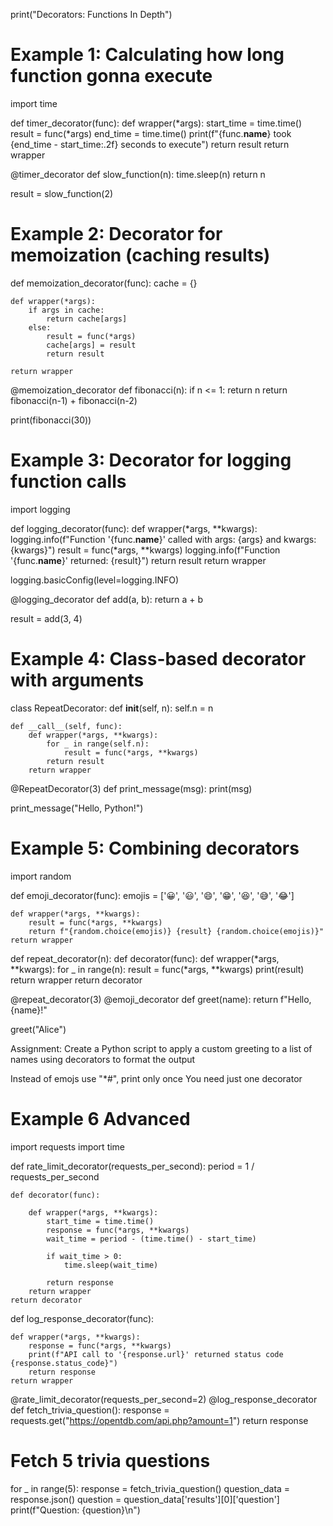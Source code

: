 print("Decorators: Functions In Depth")

# Example 1: Calculating how long function gonna execute

import time

def timer_decorator(func):
    def wrapper(*args):
        start_time = time.time()
        result = func(*args)
        end_time = time.time()
        print(f"{func.__name__} took {end_time - start_time:.2f} seconds to execute")
        return result
    return wrapper

@timer_decorator
def slow_function(n):
    time.sleep(n)
    return n

result = slow_function(2)

# Example 2: Decorator for memoization (caching results)

def memoization_decorator(func):
    cache = {}
    
    def wrapper(*args):
        if args in cache:
            return cache[args]
        else:
            result = func(*args)
            cache[args] = result
            return result
            
    return wrapper

@memoization_decorator
def fibonacci(n):
    if n <= 1:
        return n
    return fibonacci(n-1) + fibonacci(n-2)

print(fibonacci(30))


# Example 3: Decorator for logging function calls

import logging

def logging_decorator(func):
    def wrapper(*args, **kwargs):
        logging.info(f"Function '{func.__name__}' called with args: {args} and kwargs: {kwargs}")
        result = func(*args, **kwargs)
        logging.info(f"Function '{func.__name__}' returned: {result}")
        return result
    return wrapper

logging.basicConfig(level=logging.INFO)

@logging_decorator
def add(a, b):
    return a + b

result = add(3, 4)


# Example 4: Class-based decorator with arguments

class RepeatDecorator:
    def __init__(self, n):
        self.n = n
        
    def __call__(self, func):
        def wrapper(*args, **kwargs):
            for _ in range(self.n):
                result = func(*args, **kwargs)
            return result
        return wrapper

@RepeatDecorator(3)
def print_message(msg):
    print(msg)

print_message("Hello, Python!")

# Example 5: Combining decorators

import random

def emoji_decorator(func):
    emojis = ['😀', '😃', '😄', '😁', '😆', '😅', '😂']
    
    def wrapper(*args, **kwargs):
        result = func(*args, **kwargs)
        return f"{random.choice(emojis)} {result} {random.choice(emojis)}"
    return wrapper

def repeat_decorator(n):
    def decorator(func):
        def wrapper(*args, **kwargs):
            for _ in range(n):
                result = func(*args, **kwargs)
                print(result)
        return wrapper
    return decorator


@repeat_decorator(3)
@emoji_decorator
def greet(name):
    return f"Hello, {name}!"

greet("Alice")

Assignment:
Create a Python script to apply a custom greeting to a list of names using decorators to format the output

Instead of emojs use "*#", print only once
You need just one decorator




# Example 6 Advanced


import requests
import time

def rate_limit_decorator(requests_per_second):
    period = 1 / requests_per_second

    def decorator(func):
        
        def wrapper(*args, **kwargs):
            start_time = time.time()
            response = func(*args, **kwargs)
            wait_time = period - (time.time() - start_time)
            
            if wait_time > 0:
                time.sleep(wait_time)
            
            return response
        return wrapper
    return decorator

def log_response_decorator(func):
    
    def wrapper(*args, **kwargs):
        response = func(*args, **kwargs)
        print(f"API call to '{response.url}' returned status code {response.status_code}")
        return response
    return wrapper

@rate_limit_decorator(requests_per_second=2)
@log_response_decorator
def fetch_trivia_question():
    response = requests.get("https://opentdb.com/api.php?amount=1")
    return response

# Fetch 5 trivia questions
for _ in range(5):
    response = fetch_trivia_question()
    question_data = response.json()
    question = question_data['results'][0]['question']
    print(f"Question: {question}\n")

